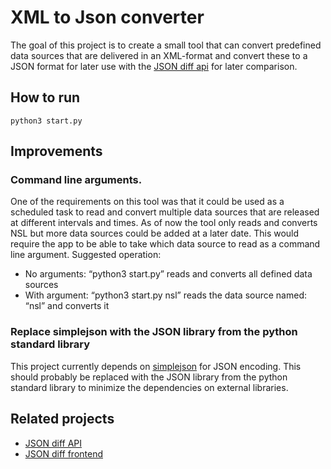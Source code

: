 
# XML to Json converter
The goal of this project is to create a small tool that can convert predefined data sources that are delivered in an XML-format and convert these to a JSON format for later use with the [JSON diff api](https://github.com/c0d3m0nkey/json-diff-api) for later comparison. 
## How to run
`python3 start.py`
## Improvements
### Command line arguments.
One of the requirements on this tool was that it could be used as a scheduled task to read and convert multiple data sources that are released at different intervals and times. As of now the tool only reads and converts NSL but more data sources could be added at a later date. This would require the app to be able to take which data source to read as a command line argument. Suggested operation:
* No arguments: “python3 start.py” reads and converts all defined data sources
* With argument: “python3 start.py nsl” reads the data source named: “nsl” and converts it

### Replace simplejson with the JSON library from the python standard library
This project currently depends on [simplejson](https://pypi.python.org/pypi/simplejson/) for JSON encoding. This should probably be replaced with the JSON library from the python standard library to minimize the dependencies on external libraries. 


## Related projects
* [JSON diff API](https://github.com/c0d3m0nkey/json-diff-api)
* [JSON diff frontend](https://github.com/c0d3m0nkey/json-diff-frontend)
